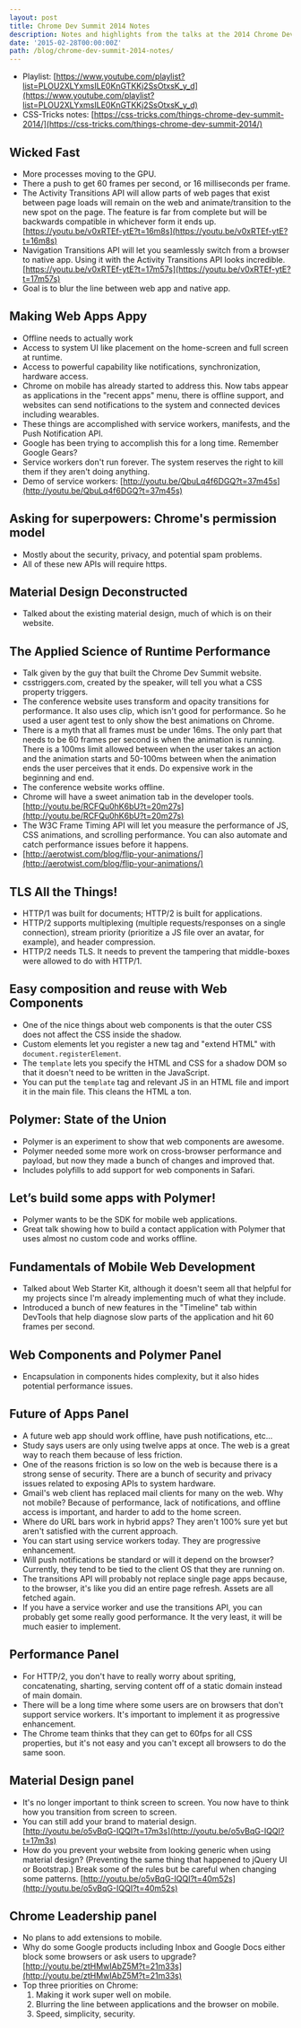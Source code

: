 ```yaml
---
layout: post
title: Chrome Dev Summit 2014 Notes
description: Notes and highlights from the talks at the 2014 Chrome Dev Summit.
date: '2015-02-28T00:00:00Z'
path: /blog/chrome-dev-summit-2014-notes/
---
```


* Playlist: [https://www.youtube.com/playlist?list=PLOU2XLYxmsILE0KnGTKKj2SsOtxsK_y_d](https://www.youtube.com/playlist?list=PLOU2XLYxmsILE0KnGTKKj2SsOtxsK_y_d)
* CSS-Tricks notes: [https://css-tricks.com/things-chrome-dev-summit-2014/](https://css-tricks.com/things-chrome-dev-summit-2014/)

## Wicked Fast

* More processes moving to the GPU.
* There a push to get 60 frames per second, or 16 milliseconds per frame.
* The Activity Transitions API will allow parts of web pages that exist between page loads will remain on the web and animate/transition to the new spot on the page. The feature is far from complete but will be backwards compatible in whichever form it ends up. [https://youtu.be/v0xRTEf-ytE?t=16m8s](https://youtu.be/v0xRTEf-ytE?t=16m8s)
* Navigation Transitions API will let you seamlessly switch from a browser to native app. Using it with the Activity Transitions API looks incredible. [https://youtu.be/v0xRTEf-ytE?t=17m57s](https://youtu.be/v0xRTEf-ytE?t=17m57s)
* Goal is to blur the line between web app and native app.

## Making Web Apps Appy

* Offline needs to actually work
* Access to system UI like placement on the home-screen and full screen at runtime.
* Access to powerful capability like notifications, synchronization, hardware access.
* Chrome on mobile has already started to address this. Now tabs appear as applications in the "recent apps" menu, there is offline support, and websites can send notifications to the system and connected devices including wearables.
* These things are accomplished with service workers, manifests, and the Push Notification API.
* Google has been trying to accomplish this for a long time. Remember Google Gears?
* Service workers don't run forever. The system reserves the right to kill them if they aren't doing anything.
* Demo of service workers: [http://youtu.be/QbuLq4f6DGQ?t=37m45s](http://youtu.be/QbuLq4f6DGQ?t=37m45s)

## Asking for superpowers: Chrome's permission model

* Mostly about the security, privacy, and potential spam problems.
* All of these new APIs will require https.

## Material Design Deconstructed

* Talked about the existing material design, much of which is on their website.

## The Applied Science of Runtime Performance

* Talk given by the guy that built the Chrome Dev Summit website.
* csstriggers.com, created by the speaker, will tell you what a CSS property triggers.
* The conference website uses transform and opacity transitions for performance. It also uses clip, which isn't good for performance. So he used a user agent test to only show the best animations on Chrome.
* There is a myth that all frames must be under 16ms. The only part that needs to be 60 frames per second is when the animation is running. There is a 100ms limit allowed between when the user takes an action and the animation starts and 50-100ms between when the animation ends the user perceives that it ends. Do expensive work in the beginning and end.
* The conference website works offline.
* Chrome will have a sweet animation tab in the developer tools. [http://youtu.be/RCFQu0hK6bU?t=20m27s](http://youtu.be/RCFQu0hK6bU?t=20m27s)
* The W3C Frame Timing API will let you measure the performance of JS, CSS animations, and scrolling performance. You can also automate and catch performance issues before it happens.
* [http://aerotwist.com/blog/flip-your-animations/](http://aerotwist.com/blog/flip-your-animations/)

## TLS All the Things!

* HTTP/1 was built for documents; HTTP/2 is built for applications.
* HTTP/2 supports multiplexing (multiple requests/responses on a single connection), stream priority (prioritize a JS file over an avatar, for example), and header compression.
* HTTP/2 needs TLS. It needs to prevent the tampering that middle-boxes were allowed to do with HTTP/1.

## Easy composition and reuse with Web Components

* One of the nice things about web components is that the outer CSS does not affect the CSS inside the shadow.
* Custom elements let you register a new tag and "extend HTML" with `document.registerElement`.
* The `template` lets you specify the HTML and CSS for a shadow DOM so that it doesn't need to be written in the JavaScript.
* You can put the `template` tag and relevant JS in an HTML file and import it in the main file. This cleans the HTML a ton.

## Polymer: State of the Union

* Polymer is an experiment to show that web components are awesome.
* Polymer needed some more work on cross-browser performance and payload, but now they made a bunch of changes and improved that.
* Includes polyfills to add support for web components in Safari.

## Let’s build some apps with Polymer!

* Polymer wants to be the SDK for mobile web applications.
* Great talk showing how to build a contact application with Polymer that uses almost no custom code and works offline.

## Fundamentals of Mobile Web Development

* Talked about Web Starter Kit, although it doesn't seem all that helpful for my projects since I'm already implementing much of what they include.
* Introduced a bunch of new features in the "Timeline" tab within DevTools that help diagnose slow parts of the application and hit 60 frames per second.

## Web Components and Polymer Panel

* Encapsulation in components hides complexity, but it also hides potential performance issues.

## Future of Apps Panel

* A future web app should work offline, have push notifications, etc...
* Study says users are only using twelve apps at once. The web is a great way to reach them because of less friction.
* One of the reasons friction is so low on the web is because there is a strong sense of security. There are a bunch of security and privacy issues related to exposing APIs to system hardware.
* Gmail's web client has replaced mail clients for many on the web. Why not mobile? Because of performance, lack of notifications, and offline access is important, and harder to add to the home screen.
* Where do URL bars work in hybrid apps? They aren't 100% sure yet but aren't satisfied with the current approach.
* You can start using service workers today. They are progressive enhancement.
* Will push notifications be standard or will it depend on the browser? Currently, they tend to be tied to the client OS that they are running on.
* The transitions API will probably not replace single page apps because, to the browser, it's like you did an entire page refresh. Assets are all fetched again.
* If you have a service worker and use the transitions API, you can probably get some really good performance. It the very least, it will be much easier to implement.

## Performance Panel

* For HTTP/2, you don't have to really worry about spriting, concatenating, sharting, serving content off of a static domain instead of main domain.
* There will be a long time where some users are on browsers that don't support service workers. It's important to implement it as progressive enhancement.
* The Chrome team thinks that they can get to 60fps for all CSS properties, but it's not easy and you can't except all browsers to do the same soon.

## Material Design panel

* It's no longer important to think screen to screen. You now have to think how you transition from screen to screen.
* You can still add your brand to material design. [http://youtu.be/o5vBqG-IQQI?t=17m3s](http://youtu.be/o5vBqG-IQQI?t=17m3s)
* How do you prevent your website from looking generic when using material design? (Preventing the same thing that happened to jQuery UI or Bootstrap.) Break some of the rules but be careful when changing some patterns. [http://youtu.be/o5vBqG-IQQI?t=40m52s](http://youtu.be/o5vBqG-IQQI?t=40m52s)

## Chrome Leadership panel

* No plans to add extensions to mobile.
* Why do some Google products including Inbox and Google Docs either block some browsers or ask users to upgrade? [http://youtu.be/ztHMwIAbZ5M?t=21m33s](http://youtu.be/ztHMwIAbZ5M?t=21m33s)
* Top three priorities on Chrome:
  1.  Making it work super well on mobile.
  2.  Blurring the line between applications and the browser on mobile.
  3.  Speed, simplicity, security.

